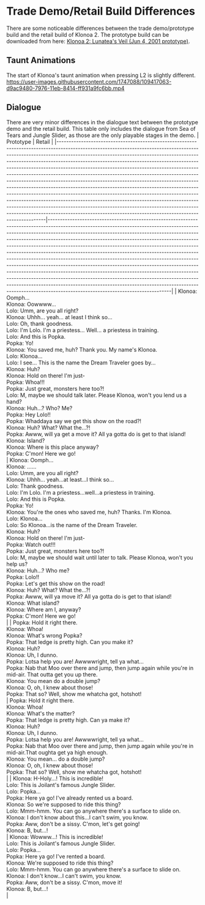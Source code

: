 # Trade Demo/Retail Build Differences
There are some noticeable differences between the trade demo/prototype build and the retail build of Klonoa 2. The prototype build can be downloaded from here: [Klonoa 2: Lunatea's Veil (Jun 4, 2001 prototype)](https://hiddenpalace.org/Klonoa_2:_Lunatea%27s_Veil_(Jun_4,_2001_prototype)).

## Taunt Animations
The start of Klonoa's taunt animation when pressing L2 is slightly different.
https://user-images.githubusercontent.com/1747088/109417063-d9ac9480-7976-11eb-8414-ff931a9fc6bb.mp4


## Dialogue
There are very minor differences in the dialogue text between the prototype demo and the retail build. This table only includes the dialogue from Sea of Tears and Jungle Slider, as those are the only playable stages in the demo.
| Prototype                                                                                                                                                                                                                                                                                                                                                                                                                                                                                                                                                                                                                                                                                                                                                                                                                                                                                                                                                              | Retail                                                                                                                                                                                                                                                                                                                                                                                                                                                                                                                                                                                                                                                                                                                                                                                                                                                                                                                                     |
|-------------------------------------------------------------------------------------------------------------------------------------------------------------------------------------------------------------------------------------------------------------------------------------------------------------------------------------------------------------------------------------------------------------------------------------------------------------------------------------------------------------------------------------------------------------------------------------------------------------------------------------------------------------------------------------------------------------------------------------------------------------------------------------------------------------------------------------------------------------------------------------------------------------------------------------------------------------------|--------------------------------------------------------------------------------------------------------------------------------------------------------------------------------------------------------------------------------------------------------------------------------------------------------------------------------------------------------------------------------------------------------------------------------------------------------------------------------------------------------------------------------------------------------------------------------------------------------------------------------------------------------------------------------------------------------------------------------------------------------------------------------------------------------------------------------------------------------------------------------------------------------------------------------------------|
| Klonoa: Oomph...<br> Klonoa: Oowwww...<br> Lolo: Umm, are you all right?<br> Klonoa: Uhhh... yeah... at least I think so...<br> Lolo: Oh, thank goodness.<br> Lolo: I'm Lolo. I'm a priestess... Well... a priestess in training.<br> Lolo: And this is Popka.<br> Popka: Yo!<br> Klonoa: You saved me, huh? Thank you. My name's Klonoa.<br> Lolo: Klonoa...<br> Lolo: I see... This is the name the Dream Traveler goes by...<br> Klonoa: Huh?<br> Klonoa: Hold on there! I'm just-<br> Popka: Whoa!!!<br> Popka: Just great, monsters here too?!<br> Lolo: M, maybe we should talk later. Please Klonoa, won't you lend us a hand?<br> Klonoa: Huh...? Who? Me?<br> Popka: Hey Lolo!!<br> Popka: Whaddaya say we get this show on the road?!<br> Klonoa: Huh? What? What the...?!<br> Popka: Awww, will ya get a move it? All ya gotta do is get to that island!<br> Klonoa: Island?<br> Klonoa: Where is this place anyway?<br> Popka: C'mon! Here we go!<br> | Klonoa: Oomph...<br> Klonoa: ......<br> Lolo: Umm, are you all right?<br> Klonoa: Uhhh... yeah...at least...I think so...<br> Lolo: Thank goodness.<br> Lolo: I'm Lolo. I'm a priestess...well...a priestess in training.<br> Lolo: And this is Popka.<br> Popka: Yo!<br> Klonoa: You're the ones who saved me, huh? Thanks. I'm Klonoa.<br> Lolo: Klonoa...<br> Lolo: So Klonoa...is the name of the Dream Traveler.<br> Klonoa: Huh?<br> Klonoa: Hold on there! I'm just-<br> Popka: Watch out!!!<br> Popka: Just great, monsters here too?!<br> Lolo: M, maybe we should wait until later to talk. Please Klonoa, won't you help us?<br> Klonoa: Huh...? Who me?<br> Popka: Lolo!!<br> Popka: Let's get this show on the road!<br> Klonoa: Huh? What? What the...?!<br> Popka: Awww, will ya move it? All ya gotta do is get to that island!<br> Klonoa: What island?<br> Klonoa: Where am I, anyway?<br> Popka: C'mon! Here we go!<br> |
| Popka: Hold it right there.<br> Klonoa: Whoa!<br> Klonoa: What's wrong Popka?<br> Popka: That ledge is pretty high. Can you make it?<br> Klonoa: Huh?<br> Klonoa: Uh, I dunno.<br> Popka: Lotsa help you are! Awwwwright, tell ya what...<br> Popka: Nab that Moo over there and jump, then jump again while you're in mid-air. That outta get you up there.<br> Klonoa: You mean do a double jump?<br> Klonoa: O, oh, I knew about those!<br> Popka: That so? Well, show me whatcha got, hotshot!<br>                                                                                                                                                                                                                                                                                                                                                                                                                                                            | Popka: Hold it right there.<br> Klonoa: Whoa!<br> Klonoa: What's the matter?<br> Popka: That ledge is pretty high. Can ya make it?<br> Klonoa: Huh?<br> Klonoa: Uh, I dunno.<br> Popka: Lotsa help you are! Awwwwright, tell ya what...<br> Popka: Nab that Moo over there and jump, then jump again while you're in mid-air.That oughta get ya high enough.<br> Klonoa: You mean... do a double jump?<br> Klonoa: O, oh, I knew about those!<br> Popka: That so? Well, show me whatcha got, hotshot!<br>                                                                                                                                                                                                                                                                                                                                                                                                                                  |
| Klonoa: H-Holy...! This is incredible!<br> Lolo: This is Joilant's famous Jungle Slider.<br> Lolo: Popka...<br> Popka: Here ya go! I've already rented us a board.<br> Klonoa: So we're supposed to ride this thing?<br> Lolo: Mmm-hmm. You can go anywhere there's a surface to slide on.<br> Klonoa: I don't know about this...I can't swim, you know.<br> Popka: Aww, don't be a sissy. C'mon, let's get going!<br> Klonoa: B, but...!<br>                                                                                                                                                                                                                                                                                                                                                                                                                                                                                                                     | Klonoa: Wowww...! This is incredible!<br> Lolo: This is Joilant's famous Jungle Slider.<br> Lolo: Popka...<br> Popka: Here ya go! I've rented a board.<br> Klonoa: We're supposed to ride this thing?<br> Lolo: Mmm-hmm. You can go anywhere there's a surface to slide on.<br> Klonoa: I don't know...I can't swim, you know.<br> Popka: Aww, don't be a sissy. C'mon, move it!<br> Klonoa: B, but...!<br>                                                                                                                                                                                                                                                                                                                                                                                                                                                                                                                                |
